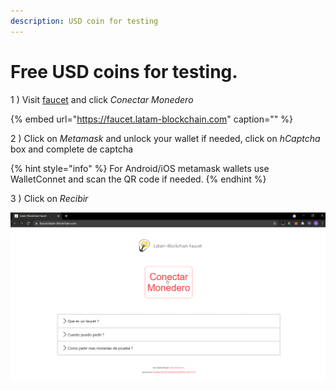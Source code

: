 ```yaml
---
description: USD coin for testing
---
```


# Free USD coins for testing.

1 \) Visit [faucet](https://faucet.latam-blockchain.com) and click _Conectar Monedero_

{% embed url="https://faucet.latam-blockchain.com" caption="" %}

2 \) Click on _Metamask_ and unlock your wallet if needed, click on _hCaptcha_ box and complete de captcha

{% hint style="info" %}
For Android/iOS metamask wallets use WalletConnet and scan the QR code if needed.
{% endhint %}

3 \) Click on _Recibir_ 

![](../../.gitbook/assets/faucet.gif)




